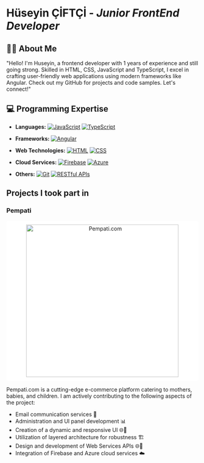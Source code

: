 # Hüseyin ÇİFTÇİ - *Junior FrontEnd Developer*
## 👨‍💻 About Me

"Hello! I'm Huseyin, a frontend developer with 1 years of experience and still going strong. Skilled in HTML, CSS, JavaScript and TypeScript, I excel in crafting user-friendly web applications using modern frameworks like Angular. Check out my GitHub for projects and code samples. Let's connect!"

## 💻 Programming Expertise

- **Languages:** 
  [![JavaScript](https://img.shields.io/badge/JavaScript-F7DF1E?style=flat-square&logo=javascript&logoColor=black)](https://developer.mozilla.org/en-US/docs/Web/JavaScript)
  [![TypeScript](https://img.shields.io/badge/TypeScript-007ACC?style=flat-square&logo=typescript&logoColor=white)](https://www.typescriptlang.org/)
  
- **Frameworks:** 
  [![Angular](https://img.shields.io/badge/Angular-DD0031?style=flat-square&logo=angular&logoColor=white)](https://angular.io/)
  
- **Web Technologies:** 
  [![HTML](https://img.shields.io/badge/HTML5-E34F26?style=flat-square&logo=html5&logoColor=white)](https://developer.mozilla.org/en-US/docs/Web/HTML)
  [![CSS](https://img.shields.io/badge/CSS3-1572B6?style=flat-square&logo=css3&logoColor=white)](https://developer.mozilla.org/en-US/docs/Web/CSS)

- **Cloud Services:** 
  [![Firebase](https://img.shields.io/badge/Firebase-FFCA28?style=flat-square&logo=firebase&logoColor=black)](https://firebase.google.com/)
  [![Azure](https://img.shields.io/badge/Microsoft_Azure-0089D6?style=flat-square&logo=microsoft-azure&logoColor=white)](https://azure.microsoft.com/)

- **Others:** 
  [![Git](https://img.shields.io/badge/Git-F05032?style=flat-square&logo=git&logoColor=white)](https://git-scm.com/)
  [![RESTful APIs](https://img.shields.io/badge/RESTful_APIs-FF5733?style=flat-square&logo=insomnia&logoColor=white)](https://insomnia.rest/)
  
## Projects I took part in

### Pempati 
<div style="background-color: white; padding: 10px; border-radius: 5px; text-align: center;">  
<a href="https://www.pempati.com" target="_blank">
  <img src="[https://pempati.com/assets/img/logo.png](https://pempatifiles.blob.core.windows.net/photo-logo/16cc3cf0-bb8d-4978-a5ec-eecc171f7620.png)" alt="Pempati.com" width="400"/>  </div>  
</a>

Pempati.com is a cutting-edge e-commerce platform catering to mothers, babies, and children. I am actively contributing to the following aspects of the project:

- Email communication services 📧
- Administration and UI panel development 📊
- Creation of a dynamic and responsive UI 🌐🎨
- Utilization of layered architecture for robustness 🏗️
- Design and development of Web Services APIs 🌐🔌
- Integration of Firebase and Azure cloud services ☁️
